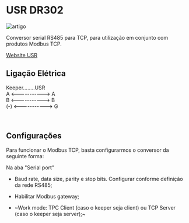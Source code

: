 # USR DR302

![artigo](https://www.pusr.com/uploads/20221211/DR302-120221211181607.png)

Conversor serial RS485 para TCP, para utilização em conjunto com produtos Modbus TCP.

[Website USR](https://www.pusr.com/products/din-rail-rs485-serial-to-ethernet-converter-usr-dr302.html)


## Ligação Elétrica

Keeper........USR <br/>
A <-----------> A <br/>
B <-----------> B <br/>
(-) <-----------> G

<br/>

## Configurações
Para funcionar o Modbus TCP, basta configurarmos o conversor da seguinte forma:

Na aba "Serial port"
- Baud rate, data size, parity e stop bits. Configurar conforme definição da rede RS485;
- Habilitar Modbus gateway;


- ~Work mode: TPC Client (caso o keeper seja client) ou TCP Server (caso o keeper seja server);~

